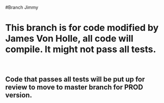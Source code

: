 #Branch Jimmy

<h1> This branch is for code modified by James Von Holle, all code will compile. It might not pass all tests. </h1>
<br /br>
<h2> Code that passes all tests will be put up for review to move to master branch for PROD version. </h2>
